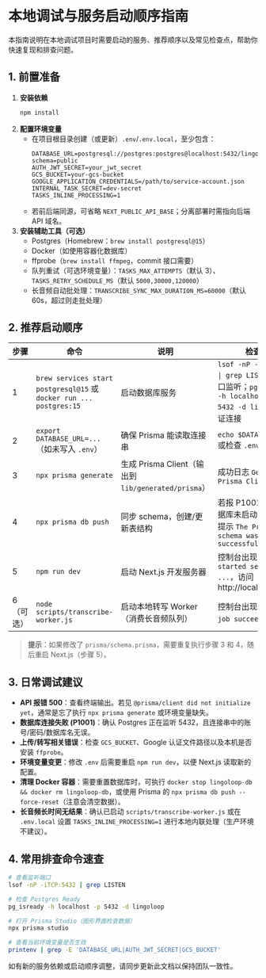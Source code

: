 # 本地调试与服务启动顺序指南

本指南说明在本地调试项目时需要启动的服务、推荐顺序以及常见检查点，帮助你快速复现和排查问题。

## 1. 前置准备

1. **安装依赖**
   ```bash
   npm install
   ```
2. **配置环境变量**
   - 在项目根目录创建（或更新）`.env`/`.env.local`，至少包含：
     ```dotenv
     DATABASE_URL=postgresql://postgres:postgres@localhost:5432/lingoloop?schema=public
     AUTH_JWT_SECRET=your_jwt_secret
     GCS_BUCKET=your-gcs-bucket
     GOOGLE_APPLICATION_CREDENTIALS=/path/to/service-account.json
     INTERNAL_TASK_SECRET=dev-secret
     TASKS_INLINE_PROCESSING=1
     ```
   - 若前后端同源，可省略 `NEXT_PUBLIC_API_BASE`；分离部署时需指向后端 API 域名。
3. **安装辅助工具（可选）**
   - Postgres（Homebrew：`brew install postgresql@15`）
   - Docker（如使用容器化数据库）
   - ffprobe（`brew install ffmpeg`，commit 接口需要）
   - 队列重试（可选环境变量）：`TASKS_MAX_ATTEMPTS`（默认 3）、`TASKS_RETRY_SCHEDULE_MS`（默认 `5000,30000,120000`）
   - 长音频自动批处理：`TRANSCRIBE_SYNC_MAX_DURATION_MS=60000`（默认 60s，超过则走批处理）

## 2. 推荐启动顺序

| 步骤 | 命令 | 说明 | 检查点 |
| ---- | ---- | ---- | ---- |
| 1 | `brew services start postgresql@15` 或 `docker run ... postgres:15` | 启动数据库服务 | `lsof -nP -iTCP:5432 \| grep LISTEN` 确认端口监听；`pg_isready -h localhost -p 5432 -d lingoloop` 验证连接 |
| 2 | `export DATABASE_URL=...`（如未写入 `.env`） | 确保 Prisma 能读取连接串 | `echo $DATABASE_URL` 或检查 `.env` |
| 3 | `npx prisma generate` | 生成 Prisma Client（输出到 `lib/generated/prisma`） | 成功日志 `Generated Prisma Client ...` |
| 4 | `npx prisma db push` | 同步 schema，创建/更新表结构 | 若报 P1001，说明数据库未启动；成功后提示 `The Prisma schema was successfully pushed` |
| 5 | `npm run dev` | 启动 Next.js 开发服务器 | 控制台出现 `ready - started server on ...`，访问 http://localhost:3000 |
| 6（可选） | `node scripts/transcribe-worker.js` | 启动本地转写 Worker（消费长音频队列） | 控制台出现 `[worker] job succeeded` 等日志 |

> **提示**：如果修改了 `prisma/schema.prisma`，需要重复执行步骤 3 和 4，随后重启 Next.js（步骤 5）。

## 3. 日常调试建议

- **API 报错 500**：查看终端输出。若见 `@prisma/client did not initialize yet`，通常是忘了执行 `npx prisma generate` 或环境变量缺失。
- **数据库连接失败 (P1001)**：确认 Postgres 正在监听 5432，且连接串中的账号/密码/数据库名无误。
- **上传/转写相关错误**：检查 `GCS_BUCKET`、Google 认证文件路径以及本机是否安装 `ffprobe`。
- **环境变量变更**：修改 `.env` 后需要重启 `npm run dev`，以便 Next.js 读取新的配置。
- **清理 Docker 容器**：需要重置数据库时，可执行 `docker stop lingoloop-db && docker rm lingoloop-db`，或使用 Prisma 的 `npx prisma db push --force-reset`（注意会清空数据）。
- **长音频长时间无结果**：确认已启动 `scripts/transcribe-worker.js` 或在 `.env.local` 设置 `TASKS_INLINE_PROCESSING=1` 进行本地内联处理（生产环境不建议）。

## 4. 常用排查命令速查

```bash
# 查看监听端口
lsof -nP -iTCP:5432 | grep LISTEN

# 检查 Postgres Ready
pg_isready -h localhost -p 5432 -d lingoloop

# 打开 Prisma Studio（图形界面检查数据）
npx prisma studio

# 查看当前环境变量是否生效
printenv | grep -E 'DATABASE_URL|AUTH_JWT_SECRET|GCS_BUCKET'
```

如有新的服务依赖或启动顺序调整，请同步更新此文档以保持团队一致性。
